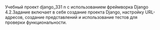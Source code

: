 Учебный проект django_331 n с использованием фреймворка Django 4.2.Задание включает в себя создание проекта Django, настройку URL-адресов, создание представлений и использование тестов для проверки функциональности.
